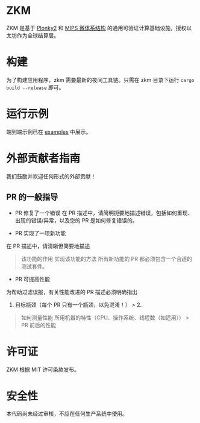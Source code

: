 # ZKM

ZKM 是基于 [Plonky2](https://github.com/0xPolygonZero/plonky2) 和 [MIPS 微体系结构](https://en.wikipedia.org/wiki/MIPS_architecture) 的通用可验证计算基础设施，授权以太坊作为全球结算层。

# 构建

为了构建应用程序，zkm 需要最新的夜间工具链。只需在 zkm 目录下运行 `cargo build --release` 即可。

# 运行示例

端到端示例已在 [examples](./examples) 中展示。

# 外部贡献者指南

我们鼓励并欢迎任何形式的外部贡献！

## PR 的一般指导

* PR 修复了一个错误
在 PR 描述中，请简明扼要地描述错误，包括如何重现、出现的错误/异常，以及您的 PR 是如何修复错误的。

* PR 实现了一项新功能

在 PR 描述中，请清晰但简要地描述

> 该功能的作用
> 实现该功能的方法
> 所有新功能的 PR 都必须包含一个合适的测试套件。

* PR 可提高性能

为帮助过滤误报，有关性能改进的 PR 描述必须明确指出

1. 目标瓶颈（每个 PR 只有一个瓶颈，以免混淆！） > 2.
> 如何测量性能
所用机器的特性（CPU、操作系统、线程数（如适用）） > PR 前后的性能

# 许可证

ZKM 根据 MIT 许可条款发布。

# 安全性

本代码尚未经过审核，不应在任何生产系统中使用。
